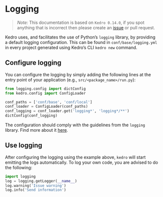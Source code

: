 # Logging

> *Note:* This documentation is based on `Kedro 0.14.0`, if you spot anything that is incorrect then please create an [issue](https://github.com/quantumblacklabs/kedro/issues) or pull request.

Kedro uses, and facilitates the use of Python’s `logging` library, by providing a default logging configuration. This can be found in `conf/base/logging.yml` in every project generated using Kedro’s CLI `kedro new` command.

## Configure logging

You can configure the logging by simply adding the following lines at the entry point of your application (e.g., `src/<package_name>/run.py`):

```python
from logging.config import dictConfig
from kedro.config import ConfigLoader

conf_paths = ['conf/base', 'conf/local']
conf_loader = ConfigLoader(conf_paths)
conf_logging = conf_loader.get('logging*', 'logging*/**')
dictConfig(conf_logging)
```

The configuration should comply with the guidelines from the `logging` library. Find more about it [here](https://docs.python.org/3/library/logging.html).

## Use logging

After configuring the logging using the example above, `kedro` will start emitting the logs automatically. To log your own code, you are advised to do the following:

```python
import logging
log = logging.getLogger(__name__)
log.warning('Issue warning')
log.info('Send information')
```
